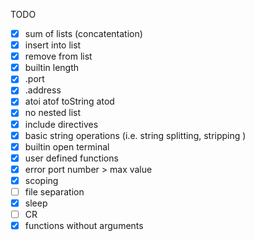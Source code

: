 TODO
* [x] sum of lists (concatentation)
* [x] insert into list
* [x] remove from list
* [x] builtin length
* [x] .port
* [x] .address
* [x] atoi atof toString atod
* [x] no nested list
* [x] include directives
* [x] basic string operations (i.e. string splitting, stripping )
* [x] builtin open terminal
* [x] user defined functions
* [x] error port number > max value
* [x] scoping
* [ ] file separation
* [x] sleep
* [ ] CR
* [x] functions without arguments
